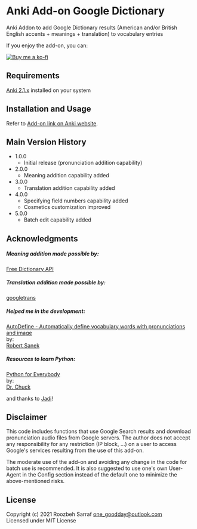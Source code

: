 # Anki Add-on Google Dictionary
Anki Addon to add Google Dictionary results (American and/or British English accents + meanings + translation) to vocabulary entries  

If you enjoy the add-on, you can:  

[![Buy me a ko-fi](https://ko-fi.com/img/githubbutton_sm.svg)](https://ko-fi.com/Y8Y05HLVA)

## Requirements
[Anki 2.1.x](https://apps.ankiweb.net/) installed on your system

## Installation and Usage
Refer to [Add-on link on Anki website](https://ankiweb.net/shared/info/1346635841).

## Main Version History
* 1.0.0
    * Initial release (pronunciation addition capability)
* 2.0.0
    * Meaning addition capability added
* 3.0.0
    * Translation addition capability added
* 4.0.0
    * Specifying field numbers capability added
    * Cosmetics customization improved
* 5.0.0
    * Batch edit capability added

## Acknowledgments
##### Meaning addition made possible by:
[Free Dictionary API](dictionaryapi.dev)

##### Translation addition made possible by:
[googletrans](https://pypi.org/project/googletrans/)

##### Helped me in the development:
[AutoDefine - Automatically define vocabulary words with pronunciations and image](https://ankiweb.net/shared/info/2136497008)  
by:  
[Robert Sanek](http://www.robertsanek.com/)

##### Resources to learn Python:
[Python for Everybody](https://www.py4e.com/)  
by:  
[Dr. Chuck](http://www.dr-chuck.com/)

and thanks to [Jadi](https://github.com/jadijadi)!

## Disclaimer
This code includes functions that use Google Search results and download pronunciation audio files from Google servers. The author does not accept any responsibility for any restriction (IP block, ...) on a user to access Google's services resulting from the use of this add-on.

The moderate use of the add-on and avoiding any change in the code for batch use is recommended. It is also suggested to use one's own User-Agent in the Config section instead of the default one to minimize the above-mentioned risks.

## License
Copyright (c) 2021  Roozbeh Sarraf  one_goodday@outlook.com  
Licensed under MIT License
